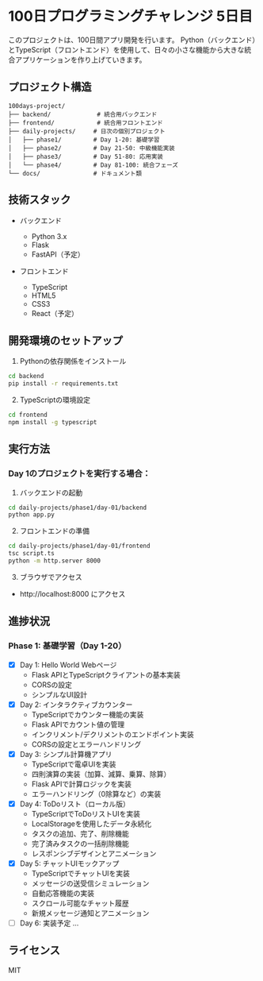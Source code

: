 # 100日プログラミングチャレンジ 5日目

このプロジェクトは、100日間アプリ開発を行います。
Python（バックエンド）とTypeScript（フロントエンド）を使用して、日々の小さな機能から大きな統合アプリケーションを作り上げていきます。

## プロジェクト構造

```
100days-project/
├── backend/             # 統合用バックエンド
├── frontend/            # 統合用フロントエンド
├── daily-projects/     # 日次の個別プロジェクト
│   ├── phase1/         # Day 1-20: 基礎学習
│   ├── phase2/         # Day 21-50: 中級機能実装
│   ├── phase3/         # Day 51-80: 応用実装
│   └── phase4/         # Day 81-100: 統合フェーズ
└── docs/               # ドキュメント類
```

## 技術スタック

- バックエンド
  - Python 3.x
  - Flask
  - FastAPI（予定）

- フロントエンド
  - TypeScript
  - HTML5
  - CSS3
  - React（予定）

## 開発環境のセットアップ

1. Pythonの依存関係をインストール
```bash
cd backend
pip install -r requirements.txt
```

2. TypeScriptの環境設定
```bash
cd frontend
npm install -g typescript
```

## 実行方法

### Day 1のプロジェクトを実行する場合：

1. バックエンドの起動
```bash
cd daily-projects/phase1/day-01/backend
python app.py
```

2. フロントエンドの準備
```bash
cd daily-projects/phase1/day-01/frontend
tsc script.ts
python -m http.server 8000
```

3. ブラウザでアクセス
- http://localhost:8000 にアクセス

## 進捗状況

### Phase 1: 基礎学習（Day 1-20）
- [x] Day 1: Hello World Webページ
  - Flask APIとTypeScriptクライアントの基本実装
  - CORSの設定
  - シンプルなUI設計
- [x] Day 2: インタラクティブカウンター
  - TypeScriptでカウンター機能の実装
  - Flask APIでカウント値の管理
  - インクリメント/デクリメントのエンドポイント実装
  - CORSの設定とエラーハンドリング
- [x] Day 3: シンプル計算機アプリ
  - TypeScriptで電卓UIを実装
  - 四則演算の実装（加算、減算、乗算、除算）
  - Flask APIで計算ロジックを実装
  - エラーハンドリング（0除算など）の実装
- [x] Day 4: ToDoリスト（ローカル版）
  - TypeScriptでToDoリストUIを実装
  - LocalStorageを使用したデータ永続化
  - タスクの追加、完了、削除機能
  - 完了済みタスクの一括削除機能
  - レスポンシブデザインとアニメーション
- [x] Day 5: チャットUIモックアップ
  - TypeScriptでチャットUIを実装
  - メッセージの送受信シミュレーション
  - 自動応答機能の実装
  - スクロール可能なチャット履歴
  - 新規メッセージ通知とアニメーション
- [ ] Day 6: 実装予定
...

## ライセンス
MIT
